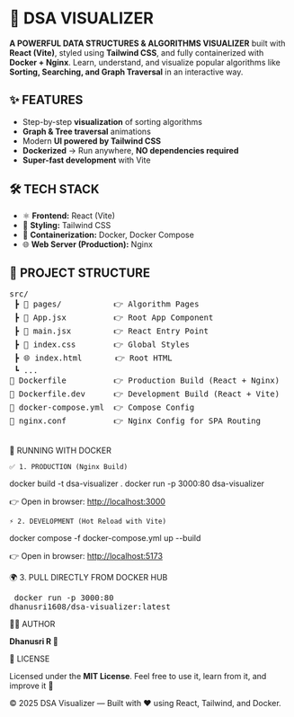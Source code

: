 <!DOCTYPE html>
<html lang="en">
<head>
  <meta charset="UTF-8">
  <meta name="viewport" content="width=device-width, initial-scale=1.0">
</head>
<body>

  <h1>🔮 DSA VISUALIZER</h1>
  <p><b>A POWERFUL DATA STRUCTURES & ALGORITHMS VISUALIZER</b> built with 
  <b>React (Vite)</b>, styled using <b>Tailwind CSS</b>, and fully containerized with 
  <b>Docker + Nginx</b>.  
  Learn, understand, and visualize popular algorithms like <b>Sorting, Searching, and Graph Traversal</b> in an interactive way.</p>

  <div class="section">
    <h2>✨ FEATURES</h2>
    <ul>
      <li> Step-by-step <b>visualization</b> of sorting algorithms</li>
      <li> <b>Graph & Tree traversal</b> animations</li>
      <li> Modern <b>UI powered by Tailwind CSS</b></li>
      <li> <b>Dockerized</b> → Run anywhere, <b>NO dependencies required</b></li>
      <li> <b>Super-fast development</b> with Vite</li>
    </ul>
  </div>

  <div class="section">
    <h2>🛠️ TECH STACK</h2>
    <ul>
      <li>⚛️ <b>Frontend:</b> React (Vite)</li>
      <li>🎨 <b>Styling:</b> Tailwind CSS</li>
      <li>🐳 <b>Containerization:</b> Docker, Docker Compose</li>
      <li>🌐 <b>Web Server (Production):</b> Nginx</li>
    </ul>
  </div>

  <div class="section">
    <h2>📂 PROJECT STRUCTURE</h2>
    <pre>
src/
 ┣ 📁 pages/           👉 Algorithm Pages
 ┣ 📄 App.jsx          👉 Root App Component
 ┣ 📄 main.jsx         👉 React Entry Point
 ┣ 🎨 index.css        👉 Global Styles
 ┣ 🌐 index.html       👉 Root HTML
 ┗ ...
📄 Dockerfile          👉 Production Build (React + Nginx)
📄 Dockerfile.dev      👉 Development Build (React + Vite)
📄 docker-compose.yml  👉 Compose Config
📄 nginx.conf          👉 Nginx Config for SPA Routing
    </pre>
  </div>

  <div class="section">
    🐳 RUNNING WITH DOCKER

    ✅ 1. PRODUCTION (Nginx Build)
 
docker build -t dsa-visualizer .
docker run -p 3000:80 dsa-visualizer
    </pre>
    <p>👉 Open in browser: <a href="http://localhost:3000" target="_blank">http://localhost:3000</a></p>

    ⚡ 2. DEVELOPMENT (Hot Reload with Vite)
   
docker compose -f docker-compose.yml up --build
    </pre>
    <p>👉 Open in browser: <a href="http://localhost:5173" target="_blank">http://localhost:5173</a></p>

   🌍 3. PULL DIRECTLY FROM DOCKER HUB
    <pre>
docker run -p 3000:80 dhanusri1608/dsa-visualizer:latest
    </pre>
  </div>

  <div class="section">
    👩‍💻 AUTHOR
    <p><b>Dhanusri R 🤍</b></p>
  </div>

  <div class="section">
    📜 LICENSE
    <p>Licensed under the <b>MIT License</b>.  
    Feel free to use it, learn from it, and improve it 🚀</p>
  </div>

  <div class="footer">
    © 2025 DSA Visualizer — Built with ❤️ using React, Tailwind, and Docker.
  </div>

</body>
</html>

